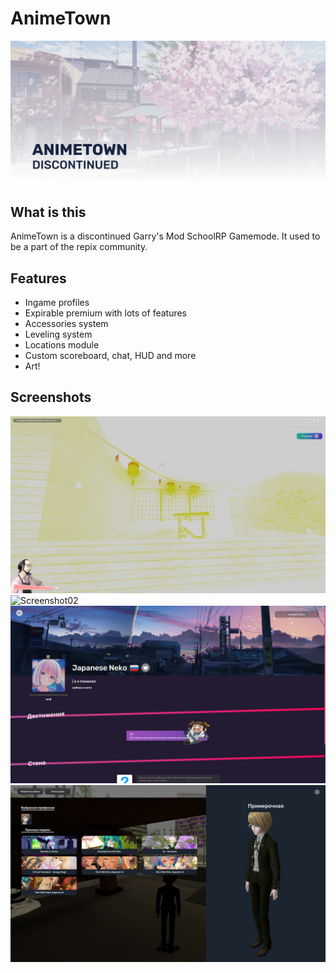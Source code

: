 # AnimeTown
![Banner_Image](/at_banner01.png)
## What is this
AnimeTown is a discontinued Garry's Mod SchoolRP Gamemode. It used to be a part of the repix community.
## Features
* Ingame profiles
* Expirable premium with lots of features
* Accessories system
* Leveling system
* Locations module
* Custom scoreboard, chat, HUD and more
* Art!
## Screenshots
![Screenshot01](/screenshot01.png)
![Screenshot02](/screenshot02.png)
![Screenshot03](/screenshot03.png)
![Screenshot04](/screenshot04.png)
